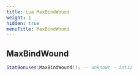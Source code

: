 ```yaml
---
title: Lua MaxBindWound
weight: 1
hidden: true
menuTitle: MaxBindWound
---
```

## MaxBindWound
```lua
StatBonuses:MaxBindWound(); -- unknown - int32
```